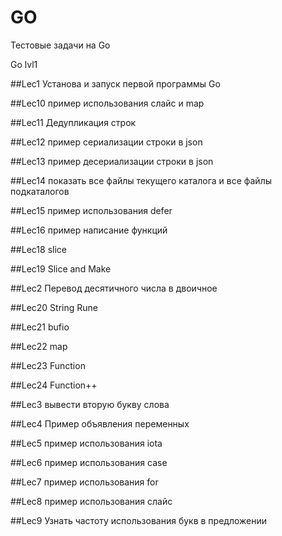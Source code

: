 # GO

Тестовые задачи на Go

Go lvl1 

##Lec1 Установа и запуск первой программы Go

##Lec10 пример использования слайс и map

##Lec11 Дедупликация строк

##Lec12 пример сериализации строки в json

##Lec13 пример десериализации строки в json

##Lec14 показать все файлы текущего каталога и все файлы подкаталогов

##Lec15 пример использования defer

##Lec16 пример написание функций

##Lec18 slice

##Lec19 Slice and Make

##Lec2 Перевод десятичного числа в двоичное

##Lec20 String Rune

##Lec21 bufio

##Lec22 map

##Lec23 Function

##Lec24 Function++

##Lec3 вывести вторую букву слова

##Lec4 Пример объявления переменных

##Lec5 пример использования iota

##Lec6 пример использования case

##Lec7 пример использования for

##Lec8 пример использования слайс

##Lec9 Узнать частоту использования букв в предложении
